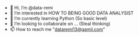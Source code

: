 - 👋 Hi, I’m @data-remi
- 👀 I’m interested in HOW TO BEING GOOD DATA ANALYSIST
- 🌱 I’m currently learning Python (So basic level)
- 💞️ I’m looking to collaborate on ... (Steal thinking)
- 📫 How to reach me "dataremi13@gamil.com"

<!---
data-remi/data-remi is a ✨ special ✨ repository because its `README.md` (this file) appears on your GitHub profile.
You can click the Preview link to take a look at your changes.
--->
